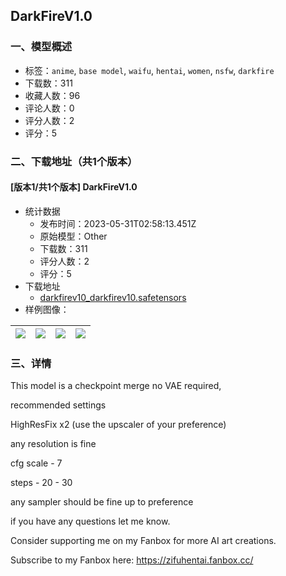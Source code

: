 ## DarkFireV1.0
### 一、模型概述

- 标签：`anime`, `base model`, `waifu`, `hentai`, `women`, `nsfw`, `darkfire`
- 下载数：311
- 收藏人数：96
- 评论人数：0
- 评分人数：2
- 评分：5

### 二、下载地址（共1个版本）

#### [版本1/共1个版本] DarkFireV1.0

- 统计数据
  - 发布时间：2023-05-31T02:58:13.451Z
  - 原始模型：Other
  - 下载数：311
  - 评分人数：2
  - 评分：5
- 下载地址
  - [darkfirev10_darkfirev10.safetensors](https://civitai.com/api/download/models/85960)
- 样例图像：

| <img src="https://image.civitai.com/xG1nkqKTMzGDvpLrqFT7WA/fa87971a-afde-4ff0-96ec-a3d700e157a2/width=450/975930.jpeg" /> | <img src="https://image.civitai.com/xG1nkqKTMzGDvpLrqFT7WA/e31f5956-e22b-47af-aa4d-17b33cabb53c/width=450/975933.jpeg" /> | <img src="https://image.civitai.com/xG1nkqKTMzGDvpLrqFT7WA/b5b85578-1fb0-4888-96cd-27f87545285e/width=450/975931.jpeg" /> | <img src="https://image.civitai.com/xG1nkqKTMzGDvpLrqFT7WA/41bf457e-69b1-4596-a83d-20920d1c1abc/width=450/975932.jpeg" /> |
| ---- | ---- | ---- | ---- |


### 三、详情
<p>This model is a checkpoint merge no VAE required,</p><p></p><p>recommended settings</p><p>HighResFix x2 (use the upscaler of your preference)</p><p>any resolution is fine</p><p>cfg scale - 7</p><p>steps - 20 - 30</p><p>any sampler should be fine up to preference</p><p></p><p>if you have any questions let me know.</p><p>Consider supporting me on my Fanbox for more AI art creations.</p><p>Subscribe to my Fanbox here: <a target="_blank" rel="ugc" href="https://zifuhentai.fanbox.cc/">https://zifuhentai.fanbox.cc/</a></p>